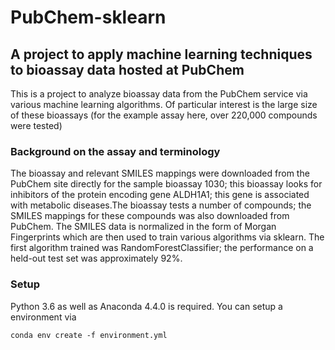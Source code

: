 # PubChem-sklearn

## A project to apply machine learning techniques to bioassay data hosted at PubChem

This is a project to analyze bioassay data from the PubChem service via various machine learning algorithms. Of particular interest is the large size of these bioassays (for the example assay here, over 220,000 compounds were tested)

### Background on the assay and terminology

The bioassay and relevant SMILES mappings were downloaded from the PubChem site directly for the sample bioassay 1030; this bioassay looks for inhibitors of the protein encoding gene ALDH1A1; this gene is associated with metabolic diseases.The bioassay tests a number of compounds; the SMILES mappings for these compounds was also downloaded from PubChem. The SMILES data is normalized in the form of Morgan Fingerprints which are then used to train various algorithms via sklearn. The first algorithm trained was RandomForestClassifier; the performance on a held-out test set was approximately 92%.

### Setup

Python 3.6 as well as Anaconda 4.4.0 is required. You can setup a environment via

```
conda env create -f environment.yml
```

